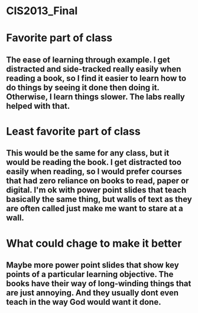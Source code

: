 # CIS2013_Final

# Favorite part of class
## The ease of learning through example. I get distracted and side-tracked really easily when reading a book, so I find it easier to learn how to do things by seeing it done then doing it. Otherwise, I learn things slower. The labs really helped with that.

# Least favorite part of class
##  This would be the same for any class, but it would be reading the book. I get distracted too easily when reading, so I would prefer courses that had zero reliance on books to read, paper or digital. I'm ok with power point slides that teach basically the same thing, but walls of text as they are often called just make me want to stare at a wall.

# What could chage to make it better
## Maybe more power point slides that show key points of a particular learning objective. The books have their way of long-winding things that are just annoying. And they usually dont even teach in the way God would want it done.
